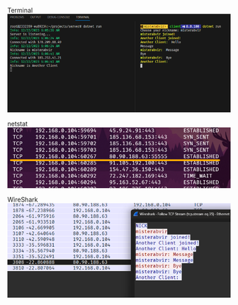 Terminal
![Terminal](Images/out.png)

netstat
![Terminal](Images/netstat.png)

WireShark
![Terminal](Images/wireshark.png)